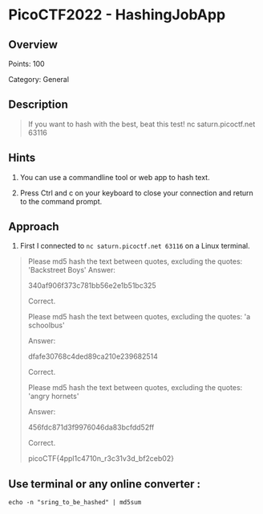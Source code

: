 # PicoCTF2022 - HashingJobApp

## Overview

Points: 100

Category: General

## Description

>If you want to hash with the best, beat this test! nc saturn.picoctf.net 63116


## Hints
1. You can use a commandline tool or web app to hash text.

2. Press Ctrl and c on your keyboard to close your connection and return to the command prompt.

## Approach

1. First I connected to `nc saturn.picoctf.net 63116` on a Linux terminal.

>Please md5 hash the text between quotes, excluding the quotes: 'Backstreet Boys'
>Answer:
>
>340af906f373c781bb56e2e1b51bc325
>
>Correct.
>
>Please md5 hash the text between quotes, excluding the quotes: 'a schoolbus'
>
>Answer: 
>
>dfafe30768c4ded89ca210e239682514
>
>Correct.
>
>Please md5 hash the text between quotes, excluding the quotes: 'angry hornets'
>
>Answer: 
>
>456fdc871d3f9976046da83bcfdd52ff
>
>Correct.
>
>picoCTF{4ppl1c4710n_r3c31v3d_bf2ceb02}


## Use terminal or any online converter :

`echo -n "sring_to_be_hashed" | md5sum`









